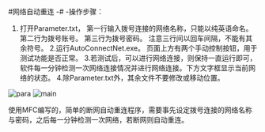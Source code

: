 #网络自动重连 -# 
-操作步骤：
1. 打开Parameter.txt，
  第一行输入拨号连接的网络名称，只能以纯英语命名。
  第二行为拨号账号。
  第三行为拨号密码。
  注意三行间以回车间隔，不能有其余符号。
2.运行AutoConnectNet.exe。
  页面上方有两个手动控制按钮，用于测试功能是否正常。
3.若测试后，可以进行网络连接，则保持一直运行即可，软件每一分钟检测一次网络连接情况并进行网络连接。下方文字框显示当前网络的状态。
4.除Parameter.txt外，其余文件不要修改或移动位置。


![para](https://user-images.githubusercontent.com/29699528/124372643-60bf9f80-dcbe-11eb-87ab-1675bc3fd445.png)
![main](https://user-images.githubusercontent.com/29699528/124372655-7a60e700-dcbe-11eb-8852-45777156d8fa.png)

使用MFC编写的，简单的断网自动重连程序，需要事先设定拨号连接的网络名称与密码，之后每一分钟检测一次网络，若断网则自动重连。
